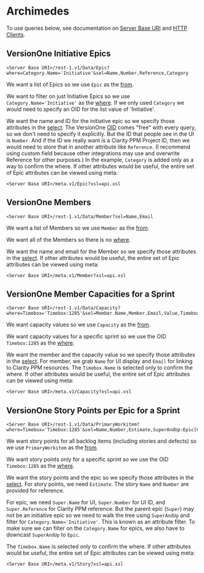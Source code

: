 # Archimedes

To use queries below, see documentation on [Server Base URI](http://community.versionone.com/Developers/Developer-Library/Concepts/Server_Base_URI) and [HTTP Clients](http://community.versionone.com/Developers/Developer-Library/Concepts/HTTP_Client).

## VersionOne Initiative Epics

```
<Server Base URI>/rest-1.v1/Data/Epic?where=Category.Name='Initiative'&sel=Name,Number,Reference,Category
```

We want a list of Epics so we use `Epic` as the [from](http://community.versionone.com/Developers/Developer-Library/Documentation/API/Queries/from).

We want to filter on just Initiative Epics so we use `Category.Name='Initiative'` as the [where](http://community.versionone.com/Developers/Developer-Library/Documentation/API/Queries/where). If we only used `Category` we would need to specify an OID for the list value of 'Initiative'.

We want the name and ID for the initiative epic so we specify those attributes in the [select](http://community.versionone.com/Developers/Developer-Library/Documentation/API/Queries/select). The VersionOne [OID](http://community.versionone.com/Developers/Developer-Library/Concepts/OID_Token) comes "free" with every query, so we don't need to specify it explicitly. But the ID that people see in the UI is `Number`. And if the ID we really want is a Clarity PPM Project ID, then we would need to store that in another attribute like `Reference`. (I recommend using custom field because other integrations may use and overwrite Reference for other purposes.) In the example, `Category` is added only as a way to confirm the where. If other attributes would be useful, the entire set of Epic attributes can be viewed using meta:

```
<Server Base URI>/meta.v1/Epic?xsl=api.xsl
```

## VersionOne Members

```
<Server Base URI>/rest-1.v1/Data/Member?sel=Name,Email
```

We want a list of Members so we use `Member` as the [from](http://community.versionone.com/Developers/Developer-Library/Documentation/API/Queries/from).

We want all of the Members so there is no [where](http://community.versionone.com/Developers/Developer-Library/Documentation/API/Queries/where).

We want the name and email for the Member so we specify those attributes in the [select](http://community.versionone.com/Developers/Developer-Library/Documentation/API/Queries/select). If other attributes would be useful, the entire set of Epic attributes can be viewed using meta:

```
<Server Base URI>/meta.v1/Member?xsl=api.xsl
```

## VersionOne Member Capacities for a Sprint

```
<Server Base URI>/rest-1.v1/Data/Capacity?where=Timebox='Timebox:1285'&sel=Member.Name,Member.Email,Value,Timebox.Name
```

We want capacity values so we use `Capacity` as the [from](http://community.versionone.com/Developers/Developer-Library/Documentation/API/Queries/from).

We want capacity values for a specific sprint so we use the OID `Timebox:1285` as the [where](http://community.versionone.com/Developers/Developer-Library/Documentation/API/Queries/where).

We want the member and the capacity value so we specify those attributes in the [select](http://community.versionone.com/Developers/Developer-Library/Documentation/API/Queries/select). For member, we grab `Name` for UI display and `Email` for linking to Clarity PPM resources. The `Timebox.Name` is selected only to confirm the where. If other attributes would be useful, the entire set of Epic attributes can be viewed using meta:

```
<Server Base URI>/meta.v1/Capacity?xsl=api.xsl
```

## VersionOne Story Points per Epic for a Sprint

```
<Server Base URI>/rest-1.v1/Data/PrimaryWorkitem?where=Timebox='Timebox:1285'&sel=Name,Number,Estimate,SuperAndUp:Epic[Category.Name='Initiative'].Name,SuperAndUp:Epic[Category.Name='Initiative'].Number,SuperAndUp:Epic[Category.Name='Initiative'].Reference,Timebox.Name
```

We want story points for all backlog items (including stories and defects) so we use `PrimaryWorkitem` as the [from](http://community.versionone.com/Developers/Developer-Library/Documentation/API/Queries/from).

We want story points only for a specific sprint so we use the OID `Timebox:1285` as the [where](http://community.versionone.com/Developers/Developer-Library/Documentation/API/Queries/where).

We want the story points and the epic so we specify those attributes in the [select](http://community.versionone.com/Developers/Developer-Library/Documentation/API/Queries/select). For story points, we need `Estimate`. The story `Name` and `Number` are provided for reference.

For epic, we need `Super.Name` for UI, `Super.Number` for UI ID, and `Super.Reference` for Clarity PPM reference. But the parent epic (`Super`) may not be an initiative epic so we need to walk the tree using `SuperAndUp` and filter for `Category.Name='Initiative'`. This is known as an attribute filter. To make sure we can filter on the `Category.Name` for epics, we also have to downcast `SuperAndUp` to `Epic`.

The `Timebox.Name` is selected only to confirm the where. If other attributes would be useful, the entire set of Epic attributes can be viewed using meta:

```
<Server Base URI>/meta.v1/Story?xsl=api.xsl
```
